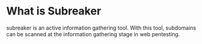 # What is Subreaker
subreaker is an active information gathering tool. With this tool, subdomains can be scanned at the information gathering stage in web pentesting.
